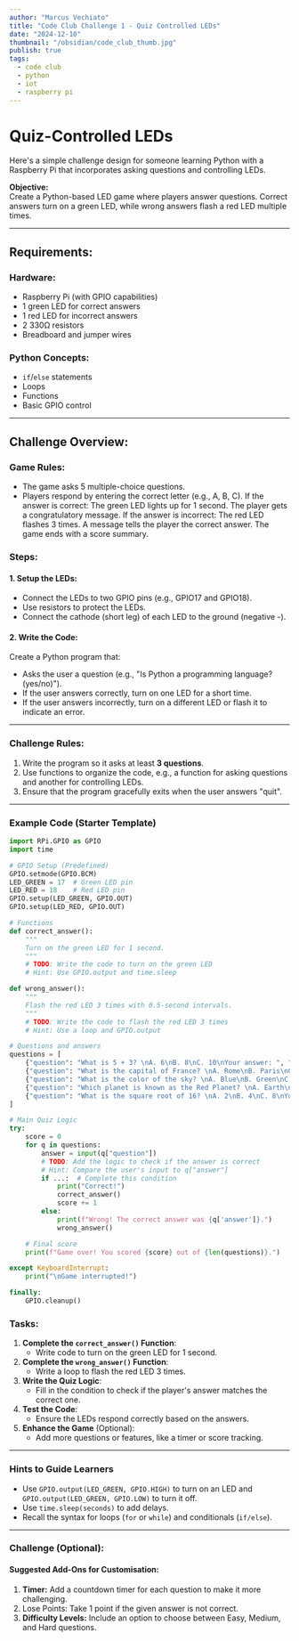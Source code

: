 ```yaml
---
author: "Marcus Vechiato"
title: "Code Club Challenge 1 - Quiz Controlled LEDs"
date: "2024-12-10"
thumbnail: "/obsidian/code_club_thumb.jpg"
publish: true
tags: 
  - code club
  - python
  - iot
  - raspberry pi
--- 
```

# **Quiz-Controlled LEDs**

Here's a simple challenge design for someone learning Python with a Raspberry Pi that incorporates asking questions and controlling LEDs.

**Objective:**  
Create a Python-based LED game where players answer questions. Correct answers turn on a green LED, while wrong answers flash a red LED multiple times.

---

## **Requirements:**

### **Hardware:**

- Raspberry Pi (with GPIO capabilities)
- 1 green LED for correct answers
- 1 red LED for incorrect answers
- 2 330Ω resistors
- Breadboard and jumper wires
    
### **Python Concepts:**

- `if`/`else` statements
- Loops
- Functions
- Basic GPIO control

---

## **Challenge Overview:** 

### Game Rules:

- The game asks 5 multiple-choice questions.
- Players respond by entering the correct letter (e.g., A, B, C).
    If the answer is correct:
        The green LED lights up for 1 second.
        The player gets a congratulatory message.
    If the answer is incorrect:
        The red LED flashes 3 times.
        A message tells the player the correct answer.
    The game ends with a score summary.

### **Steps:**

#### 1. **Setup the LEDs**:

- Connect the LEDs to two GPIO pins (e.g., GPIO17 and GPIO18).
- Use resistors to protect the LEDs.
- Connect the cathode (short leg) of each LED to the ground (negative -).

#### 2. **Write the Code**:

Create a Python program that:

- Asks the user a question (e.g., "Is Python a programming language? (yes/no)").
- If the user answers correctly, turn on one LED for a short time.
- If the user answers incorrectly, turn on a different LED or flash it to indicate an error.

---

### **Challenge Rules**:

1. Write the program so it asks at least **3 questions**.
2. Use functions to organize the code, e.g., a function for asking questions and another for controlling LEDs.
3. Ensure that the program gracefully exits when the user answers "quit".

---

### **Example Code (Starter Template)**


```python
import RPi.GPIO as GPIO
import time

# GPIO Setup (Predefined)
GPIO.setmode(GPIO.BCM)
LED_GREEN = 17  # Green LED pin
LED_RED = 18    # Red LED pin
GPIO.setup(LED_GREEN, GPIO.OUT)
GPIO.setup(LED_RED, GPIO.OUT)

# Functions
def correct_answer():
    """
    Turn on the green LED for 1 second.
    """
    # TODO: Write the code to turn on the green LED
    # Hint: Use GPIO.output and time.sleep

def wrong_answer():
    """
    Flash the red LED 3 times with 0.5-second intervals.
    """
    # TODO: Write the code to flash the red LED 3 times
    # Hint: Use a loop and GPIO.output

# Questions and answers
questions = [
    {"question": "What is 5 + 3? \nA. 6\nB. 8\nC. 10\nYour answer: ", "answer": "B"},
    {"question": "What is the capital of France? \nA. Rome\nB. Paris\nC. Berlin\nYour answer: ", "answer": "B"},
    {"question": "What is the color of the sky? \nA. Blue\nB. Green\nC. Yellow\nYour answer: ", "answer": "A"},
    {"question": "Which planet is known as the Red Planet? \nA. Earth\nB. Mars\nC. Venus\nYour answer: ", "answer": "B"},
    {"question": "What is the square root of 16? \nA. 2\nB. 4\nC. 8\nYour answer: ", "answer": "B"}
]

# Main Quiz Logic
try:
    score = 0
    for q in questions:
        answer = input(q["question"])
        # TODO: Add the logic to check if the answer is correct
        # Hint: Compare the user's input to q["answer"]
        if ...:  # Complete this condition
            print("Correct!")
            correct_answer()
            score += 1
        else:
            print(f"Wrong! The correct answer was {q['answer']}.")
            wrong_answer()

    # Final score
    print(f"Game over! You scored {score} out of {len(questions)}.")

except KeyboardInterrupt:
    print("\nGame interrupted!")

finally:
    GPIO.cleanup()

```

### **Tasks:** 

1. **Complete the `correct_answer()` Function**:
    - Write code to turn on the green LED for 1 second.
2. **Complete the `wrong_answer()` Function**:
    - Write a loop to flash the red LED 3 times.
3. **Write the Quiz Logic**:
    - Fill in the condition to check if the player's answer matches the correct one.
4. **Test the Code**:
    - Ensure the LEDs respond correctly based on the answers.
5. **Enhance the Game** (Optional):
    - Add more questions or features, like a timer or score tracking.

---

### **Hints to Guide Learners**

- Use `GPIO.output(LED_GREEN, GPIO.HIGH)` to turn on an LED and `GPIO.output(LED_GREEN, GPIO.LOW)` to turn it off.
- Use `time.sleep(seconds)` to add delays.
- Recall the syntax for loops (`for` or `while`) and conditionals (`if/else`).

---

### **Challenge (Optional)**:

#### **Suggested Add-Ons for Customisation:**

1. **Timer:** Add a countdown timer for each question to make it more challenging.
2. Lose Points: Take 1 point if the given answer is not correct.
3. **Difficulty Levels:** Include an option to choose between Easy, Medium, and Hard questions.

